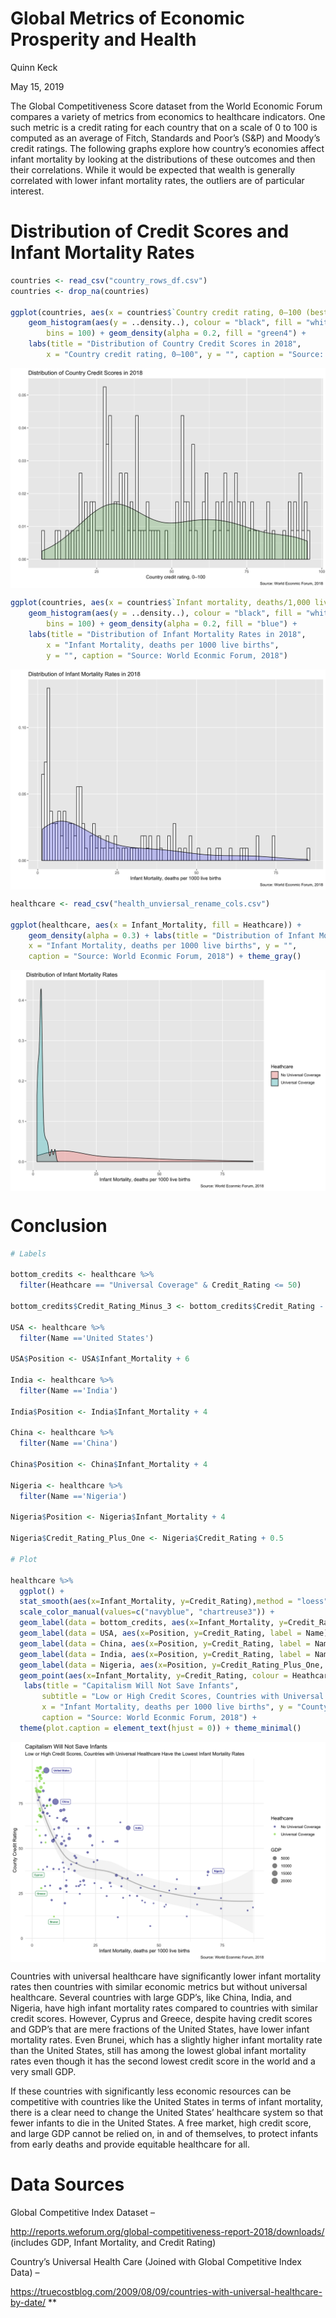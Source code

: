 Global Metrics of Economic Prosperity and Health
================
Quinn Keck

May 15, 2019

The Global Competitiveness Score dataset from the World Economic Forum compares a variety of metrics from economics to healthcare indicators. One such metric is a credit rating for each country that on a scale of 0 to 100 is computed as an average of Fitch, Standards and Poor’s (S&P) and Moody’s credit ratings. The following graphs explore how country’s economies affect infant mortality by looking at the distributions of these outcomes and then their correlations. While it would be expected that wealth is generally correlated with lower infant mortality rates, the outliers are of particular interest.

Distribution of Credit Scores and Infant Mortality Rates
========================================================

``` r
countries <- read_csv("country_rows_df.csv")
countries <- drop_na(countries)

ggplot(countries, aes(x = countries$`Country credit rating, 0–100 (best)*`)) + 
    geom_histogram(aes(y = ..density..), colour = "black", fill = "white", 
        bins = 100) + geom_density(alpha = 0.2, fill = "green4") + 
    labs(title = "Distribution of Country Credit Scores in 2018", 
        x = "Country credit rating, 0–100", y = "", caption = "Source: World Econmic Forum, 2018")
```

<img src="global_healthcare_anaylsis_files/figure-markdown_github/unnamed-chunk-1-1.png" style="display: block; margin: auto;" />

``` r
ggplot(countries, aes(x = countries$`Infant mortality, deaths/1,000 live births*`)) + 
    geom_histogram(aes(y = ..density..), colour = "black", fill = "white", 
        bins = 100) + geom_density(alpha = 0.2, fill = "blue") + 
    labs(title = "Distribution of Infant Mortality Rates in 2018", 
        x = "Infant Mortality, deaths per 1000 live births", 
        y = "", caption = "Source: World Econmic Forum, 2018")
```

<img src="global_healthcare_anaylsis_files/figure-markdown_github/unnamed-chunk-2-1.png" style="display: block; margin: auto;" />

``` r
healthcare <- read_csv("health_unviersal_rename_cols.csv")

ggplot(healthcare, aes(x = Infant_Mortality, fill = Heathcare)) + 
    geom_density(alpha = 0.3) + labs(title = "Distribution of Infant Mortality Rates", 
    x = "Infant Mortality, deaths per 1000 live births", y = "", 
    caption = "Source: World Econmic Forum, 2018") + theme_gray()
```

<img src="global_healthcare_anaylsis_files/figure-markdown_github/unnamed-chunk-3-1.png" style="display: block; margin: auto;" />

Conclusion
==========

``` r
# Labels

bottom_credits <- healthcare %>%
  filter(Heathcare == "Universal Coverage" & Credit_Rating <= 50) 

bottom_credits$Credit_Rating_Minus_3 <- bottom_credits$Credit_Rating - 3

USA <- healthcare %>%
  filter(Name =='United States')

USA$Position <- USA$Infant_Mortality + 6

India <- healthcare %>%
  filter(Name =='India')

India$Position <- India$Infant_Mortality + 4

China <- healthcare %>%
  filter(Name =='China')

China$Position <- China$Infant_Mortality + 4

Nigeria <- healthcare %>%
  filter(Name =='Nigeria')

Nigeria$Position <- Nigeria$Infant_Mortality + 4

Nigeria$Credit_Rating_Plus_One <- Nigeria$Credit_Rating + 0.5

# Plot 

healthcare %>%
  ggplot() +
  stat_smooth(aes(x=Infant_Mortality, y=Credit_Rating),method = "loess", col = "gray", alpha =0.1) +
  scale_color_manual(values=c("navyblue", "chartreuse3")) +
  geom_label(data = bottom_credits, aes(x=Infant_Mortality, y=Credit_Rating_Minus_3, label = Name), colour = "springgreen4", size = 2, fontface = "bold", alpha = 0.9) +# se=FALSE 
  geom_label(data = USA, aes(x=Position, y=Credit_Rating, label = Name), colour = "darkblue", size = 2, fontface = "bold", alpha = 0.9) + 
  geom_label(data = China, aes(x=Position, y=Credit_Rating, label = Name), colour = "darkblue", size = 2, fontface = "bold", alpha = 0.9) +
  geom_label(data = India, aes(x=Position, y=Credit_Rating, label = Name), colour = "darkblue", size = 2, fontface = "bold", alpha = 0.9) +
  geom_label(data = Nigeria, aes(x=Position, y=Credit_Rating_Plus_One, label = Name), colour = "darkblue", size = 2, fontface = "bold", alpha = 0.9) +
  geom_point(aes(x=Infant_Mortality, y=Credit_Rating, colour = Heathcare, size=GDP), alpha=0.5) +
   labs(title = "Capitalism Will Not Save Infants",
       subtitle = "Low or High Credit Scores, Countries with Universal Healthcare Have the Lowest Infant Mortality Rates",
       x = "Infant Mortality, deaths per 1000 live births", y = "County Credit Rating",
       caption = "Source: World Econmic Forum, 2018") +
  theme(plot.caption = element_text(hjust = 0)) + theme_minimal()
```

<img src="global_healthcare_anaylsis_files/figure-markdown_github/unnamed-chunk-4-1.png" style="display: block; margin: auto;" />

Countries with universal healthcare have significantly lower infant mortality rates then countries with similar economic metrics but without universal healthcare. Several countries with large GDP’s, like China, India, and Nigeria, have high infant mortality rates compared to countries with similar credit scores. However, Cyprus and Greece, despite having credit scores and GDP’s that are mere fractions of the United States, have lower infant mortality rates. Even Brunei, which has a slightly higher infant mortality rate than the United States, still has among the lowest global infant mortality rates even though it has the second lowest credit score in the world and a very small GDP.

If these countries with significantly less economic resources can be competitive with countries like the United States in terms of infant mortality, there is a clear need to change the United States’ healthcare system so that fewer infants to die in the United States. A free market, high credit score, and large GDP cannot be relied on, in and of themselves, to protect infants from early deaths and provide equitable healthcare for all.

Data Sources
============

Global Competitive Index Dataset –

<http://reports.weforum.org/global-competitiveness-report-2018/downloads/> (includes GDP, Infant Mortality, and Credit Rating)

Country’s Universal Health Care (Joined with Global Competitive Index Data) –

<https://truecostblog.com/2009/08/09/countries-with-universal-healthcare-by-date/> \*\*
